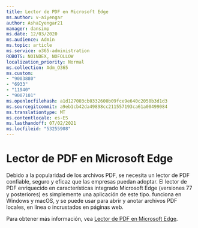 ```yaml
---
title: Lector de PDF en Microsoft Edge
ms.author: v-aiyengar
author: AshaIyengar21
manager: dansimp
ms.date: 12/03/2020
ms.audience: Admin
ms.topic: article
ms.service: o365-administration
ROBOTS: NOINDEX, NOFOLLOW
localization_priority: Normal
ms.collection: Adm_O365
ms.custom:
- "9003880"
- "6933"
- "11940"
- "9007101"
ms.openlocfilehash: a1d127003cb0332600b09fce9e640c2050b3d1d3
ms.sourcegitcommit: a9eb1cb42da49898cc211557193ca61a00499084
ms.translationtype: MT
ms.contentlocale: es-ES
ms.lasthandoff: 07/02/2021
ms.locfileid: "53255908"
---
```

# <a name="pdf-reader-in-microsoft-edge"></a>Lector de PDF en Microsoft Edge

Debido a la popularidad de los archivos PDF, se necesita un lector de PDF confiable, seguro y eficaz que las empresas puedan adoptar. El lector de PDF enriquecido en características integrado Microsoft Edge (versiones 77 y posteriores) es simplemente una aplicación de este tipo. funciona en Windows y macOS, y se puede usar para abrir y anotar archivos PDF locales, en línea o incrustados en páginas web.

Para obtener más información, vea [Lector de PDF en Microsoft Edge](https://go.microsoft.com/fwlink/?linkid=2140005).

